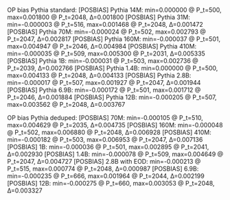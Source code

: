 OP bias Pythia standard:
[POSBIAS] Pythia 14M: min=0.000000 @ P_t=500, max=0.001800 @ P_t=2048, Δ=0.001800
[POSBIAS] Pythia 31M: min=-0.000003 @ P_t=516, max=0.001468 @ P_t=2048, Δ=0.001472
[POSBIAS] Pythia 70M: min=-0.000024 @ P_t=502, max=0.002793 @ P_t=2047, Δ=0.002817
[POSBIAS] Pythia 160M: min=-0.000037 @ P_t=501, max=0.004947 @ P_t=2046, Δ=0.004984
[POSBIAS] Pythia 410M: min=-0.000035 @ P_t=509, max=0.005300 @ P_t=2031, Δ=0.005335
[POSBIAS] Pythia 1B: min=-0.000031 @ P_t=503, max=0.002736 @ P_t=2039, Δ=0.002766
[POSBIAS] Pythia 1.4B: min=0.000000 @ P_t=500, max=0.004133 @ P_t=2048, Δ=0.004133
[POSBIAS] Pythia 2.8B: min=-0.000017 @ P_t=507, max=0.001927 @ P_t=2047, Δ=0.001944
[POSBIAS] Pythia 6.9B: min=-0.000172 @ P_t=501, max=0.001712 @ P_t=2046, Δ=0.001884
[POSBIAS] Pythia 12B: min=-0.000205 @ P_t=507, max=0.003562 @ P_t=2048, Δ=0.003767

OP bias Pythia deduped:
[POSBIAS] 70M: min=-0.000105 @ P_t=510, max=0.004629 @ P_t=2035, Δ=0.004735
[POSBIAS] 160M: min=-0.000048 @ P_t=502, max=0.006880 @ P_t=2048, Δ=0.006928
[POSBIAS] 410M: min=-0.000182 @ P_t=503, max=0.006953 @ P_t=2047, Δ=0.007136
[POSBIAS] 1B: min=-0.000036 @ P_t=501, max=0.002895 @ P_t=2041, Δ=0.002930
[POSBIAS] 1.4B: min=-0.000078 @ P_t=509, max=0.004649 @ P_t=2047, Δ=0.004727
[POSBIAS] 2.8B with EOD: min=-0.000213 @ P_t=515, max=0.000774 @ P_t=2048, Δ=0.000987
[POSBIAS] 6.9B: min=-0.000235 @ P_t=666, max=0.001964 @ P_t=2044, Δ=0.002199
[POSBIAS] 12B: min=-0.000275 @ P_t=660, max=0.003053 @ P_t=2048, Δ=0.003327